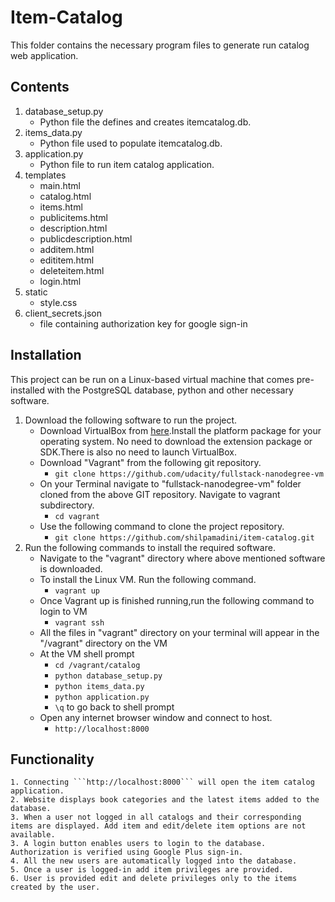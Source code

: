 # Item-Catalog

This folder contains the necessary program files to generate run catalog web
application.

## Contents

1. database_setup.py
    * Python file the defines and creates itemcatalog.db.
2. items_data.py
    * Python file used to populate itemcatalog.db.
3. application.py
    * Python file to run item catalog application.
4. templates
    * main.html
    * catalog.html
    * items.html
    * publicitems.html
    * description.html
    * publicdescription.html
    * additem.html
    * edititem.html
    * deleteitem.html
    * login.html
5. static
    * style.css
6. client_secrets.json
    * file containing authorization key for google sign-in

## Installation

This project can be run on a Linux-based virtual machine that comes pre-installed with the PostgreSQL database, python and other necessary software.

1. Download the following software to run the project.
    * Download VirtualBox from [here](https://www.virtualbox.org/wiki/Download_Old_Builds_5_1).Install the platform package for your operating system. No need to download the extension package or SDK.There is also no need to launch VirtualBox.
    * Download "Vagrant" from the following git repository.
        * ```git clone https://github.com/udacity/fullstack-nanodegree-vm```
    * On your Terminal navigate to  "fullstack-nanodegree-vm" folder cloned from the above GIT repository. Navigate to vagrant subdirectory.
        * ```cd vagrant```
    * Use the following command to clone the project repository.
        * ```git clone https://github.com/shilpamadini/item-catalog.git```
3. Run the following commands to install the required software.
    * Navigate to the "vagrant" directory where above mentioned software is downloaded.
    * To install the Linux VM. Run the following command.
        * ```vagrant up```
    * Once Vagrant up is finished running,run the following command to login to VM
        * ```vagrant ssh```
    * All the files in "vagrant" directory on your terminal will appear in the "/vagrant" directory on the VM
    *  At the VM shell prompt
        * ```cd /vagrant/catalog```
        * ```python database_setup.py```
        * ```python items_data.py```
        * ```python application.py```
        * ```\q``` to go back to shell prompt
    * Open any internet browser window and connect to host.
        * ```http://localhost:8000```

## Functionality
    1. Connecting ```http://localhost:8000``` will open the item catalog application.
    2. Website displays book categories and the latest items added to the database.
    3. When a user not logged in all catalogs and their corresponding items are displayed. Add item and edit/delete item options are not available.
    3. A login button enables users to login to the database. Authorization is verified using Google Plus sign-in.
    4. All the new users are automatically logged into the database.
    5. Once a user is logged-in add item privileges are provided.
    6. User is provided edit and delete privileges only to the items created by the user.
